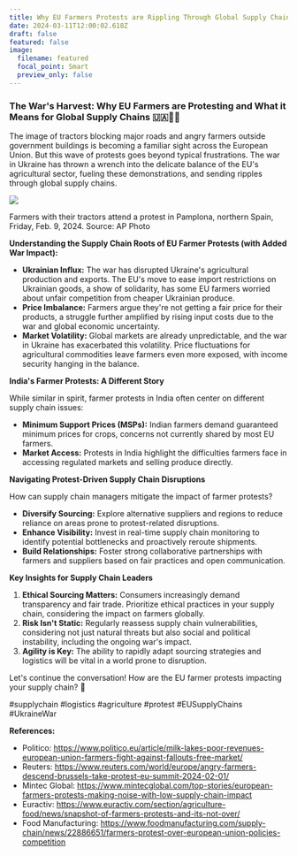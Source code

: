 ```yaml
---
title: Why EU Farmers Protests are Rippling Through Global Supply Chains 🚜🌾🚚
date: 2024-03-11T12:00:02.618Z
draft: false
featured: false
image:
  filename: featured
  focal_point: Smart
  preview_only: false
---
```

<!--StartFragment-->

### The War's Harvest: Why EU Farmers are Protesting and What it Means for Global Supply Chains 🇺🇦🌾🚚

The image of tractors blocking major roads and angry farmers outside government buildings is becoming a familiar sight across the European Union. But this wave of protests goes beyond typical frustrations. The war in Ukraine has thrown a wrench into the delicate balance of the EU's agricultural sector, fueling these demonstrations, and sending ripples through global supply chains.

![](https://media.licdn.com/dms/image/D4E12AQE09nmBoOcg3g/article-inline_image-shrink_1500_2232/0/1710163067410?e=1722470400&v=beta&t=tCTMgSBr-stOD-DLcxVHdoTG9rveK6aye1xE6MOLwnc)

Farmers with their tractors attend a protest in Pamplona, northern Spain, Friday, Feb. 9, 2024. Source: AP Photo

**Understanding the Supply Chain Roots of EU Farmer Protests (with Added War Impact):**

* **Ukrainian Influx:** The war has disrupted Ukraine's agricultural production and exports. The EU's move to ease import restrictions on Ukrainian goods, a show of solidarity, has some EU farmers worried about unfair competition from cheaper Ukrainian produce.
* **Price Imbalance:** Farmers argue they're not getting a fair price for their products, a struggle further amplified by rising input costs due to the war and global economic uncertainty.
* **Market Volatility:** Global markets are already unpredictable, and the war in Ukraine has exacerbated this volatility. Price fluctuations for agricultural commodities leave farmers even more exposed, with income security hanging in the balance.

**India's Farmer Protests: A Different Story**

While similar in spirit, farmer protests in India often center on different supply chain issues:

* **Minimum Support Prices (MSPs):** Indian farmers demand guaranteed minimum prices for crops, concerns not currently shared by most EU farmers.
* **Market Access:** Protests in India highlight the difficulties farmers face in accessing regulated markets and selling produce directly.

**Navigating Protest-Driven Supply Chain Disruptions**

How can supply chain managers mitigate the impact of farmer protests?

* **Diversify Sourcing:** Explore alternative suppliers and regions to reduce reliance on areas prone to protest-related disruptions.
* **Enhance Visibility:** Invest in real-time supply chain monitoring to identify potential bottlenecks and proactively reroute shipments.
* **Build Relationships:** Foster strong collaborative partnerships with farmers and suppliers based on fair practices and open communication.

**Key Insights for Supply Chain Leaders**

1. **Ethical Sourcing Matters:** Consumers increasingly demand transparency and fair trade. Prioritize ethical practices in your supply chain, considering the impact on farmers globally.
2. **Risk Isn't Static:** Regularly reassess supply chain vulnerabilities, considering not just natural threats but also social and political instability, including the ongoing war's impact.
3. **Agility is Key:** The ability to rapidly adapt sourcing strategies and logistics will be vital in a world prone to disruption.

Let's continue the conversation! How are the EU farmer protests impacting your supply chain? 🤔

\#supplychain #logistics #agriculture #protest #EUSupplyChains #UkraineWar

**References:**

* Politico: <https://www.politico.eu/article/milk-lakes-poor-revenues-european-union-farmers-fight-against-fallouts-free-market/>
* Reuters: <https://www.reuters.com/world/europe/angry-farmers-descend-brussels-take-protest-eu-summit-2024-02-01/>
* Mintec Global: <https://www.mintecglobal.com/top-stories/european-farmers-protests-making-noise-with-low-supply-chain-impact>
* Euractiv: <https://www.euractiv.com/section/agriculture-food/news/snapshot-of-farmers-protests-and-its-not-over/>
* Food Manufacturing: <https://www.foodmanufacturing.com/supply-chain/news/22886651/farmers-protest-over-european-union-policies-competition>

<!--EndFragment-->